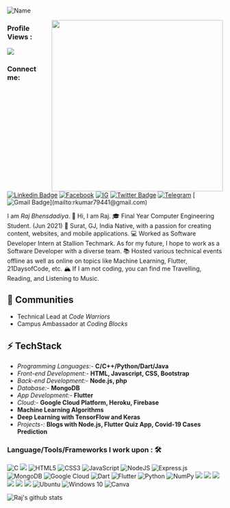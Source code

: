 
![Name](https://i.imgur.com/E90viAt.png)

<img align='right' src='https://i.imgur.com/lvScleq.png' width='400"'>

### Profile Views :<br>
<img src="https://profile-counter.glitch.me/rajpatel1225/count.svg" />

### Connect me:
[![Linkedin Badge](https://img.shields.io/badge/RajBhensdadiya%20-%230077B5.svg?&style=for-the-badge&logo=linkedin&logoColor=white)](https://www.linkedin.com/in/raj-bhensdadiya-117b8818a/)
[![Facebook](https://img.shields.io/badge/rajpatel1225%20-%231877F2.svg?&style=for-the-badge&logo=Facebook&logoColor=white)](https://www.facebook.com/rajpatel1225)
[![IG](https://img.shields.io/badge/Computer.Lifee%20-%23E4405F.svg?&style=for-the-badge&logo=Instagram&logoColor=white)](http://instagram.com/computer.lifee)
[![Twitter Badge](https://img.shields.io/badge/rajpatel1225%20-%231DA1F2.svg?&style=for-the-badge&logo=Twitter&logoColor=white)](https://twitter.com/rajpatel1225) 
[![Telegram](https://img.shields.io/badge/rajpatel1225-2CA5E0?style=for-the-badge&logo=telegram&logoColor=white)](https://t.me/rajpatel1225)
[![Gmail Badge](https://img.shields.io/badge/Gmail-D14836?style=for-the-badge&logo=gmail&logoColor=white")](mailto:rkumar79441@gmail.com)

I am *Raj Bhensdadiya*.
👋 Hi, I am Raj.
🎓 Final Year Computer Engineering Student. (Jun 2021)
🌇 Surat, GJ, India Native, with a passion for creating content, websites, and mobile applications.
💻 Worked as Software Developer Intern at Stallion Techmark. As for my future, I hope to work as a Software Developer with a diverse team.
📚 Hosted various technical events offline as well as online on topics like Machine Learning, Flutter, 21DaysofCode, etc.
🏔 If I am not coding, you can find me Travelling, Reading, and Listening to Music.

## 👯 Communities
* Technical Lead at *Code Warriors*
* Campus Ambassador at *Coding Blocks*

## ⚡ TechStack
- *Programming Languages:-* **C/C++/Python/Dart/Java**
- *Front-end Development:-* **HTML, Javascript, CSS, Bootstrap**
- *Back-end Development:-* **Node.js, php**
- *Database:-* **MongoDB**
- *App Development:-* **Flutter**
- *Cloud:-* **Google Cloud Platform, Heroku, Firebase**
- **Machine Learning Algorithms** 
- **Deep Learning with TensorFlow and Keras**
- *Projects-:* **Blogs with Node.js, Flutter Quiz App, Covid-19 Cases Prediction**

### Language/Tools/Frameworks I work upon : 🛠
<img alt="C" src="https://img.shields.io/badge/c%20-%2300599C.svg?&style=for-the-badge&logo=c&logoColor=white"/> <img src="https://img.shields.io/badge/c++%20-%2300599C.svg?&style=for-the-badge&logo=c%2B%2B&logoColor=white"> <img alt="HTML5" src="https://img.shields.io/badge/html5%20-%23E34F26.svg?&style=for-the-badge&logo=html5&logoColor=white"/> <img alt="CSS3" src="https://img.shields.io/badge/css3%20-%231572B6.svg?&style=for-the-badge&logo=css3&logoColor=white"/> <img alt="JavaScript" src="https://img.shields.io/badge/javascript%20-%23323330.svg?&style=for-the-badge&logo=javascript&logoColor=%23F7DF1E"/> <img alt="NodeJS" src="https://img.shields.io/badge/node.js%20-%2343853D.svg?&style=for-the-badge&logo=node.js&logoColor=white"/> <img alt="Express.js" src="https://img.shields.io/badge/express.js%20-%23404d59.svg?&style=for-the-badge"/> <img alt="MongoDB" src ="https://img.shields.io/badge/MongoDB-%234ea94b.svg?&style=for-the-badge&logo=mongodb&logoColor=white"/> <img alt="Google Cloud" src="https://img.shields.io/badge/Google%20Cloud%20-%234285F4.svg?&style=for-the-badge&logo=google-cloud&logoColor=white"/> <img alt="Dart" src="https://img.shields.io/badge/dart-%230175C2.svg?&style=for-the-badge&logo=dart&logoColor=white"/> <img alt="Flutter" src="https://img.shields.io/badge/Flutter%20-%2302569B.svg?&style=for-the-badge&logo=Flutter&logoColor=white" /> <img alt="Python" src="https://img.shields.io/badge/python%20-%2314354C.svg?&style=for-the-badge&logo=python&logoColor=white"/> <img alt="NumPy" src="https://img.shields.io/badge/numpy%20-%23013243.svg?&style=for-the-badge&logo=numpy&logoColor=white" /> <img src="https://img.shields.io/badge/pandas%20-%23150458.svg?&style=for-the-badge&logo=pandas&logoColor=white" /> <img src="https://img.shields.io/badge/Keras%20-%23D00000.svg?&style=for-the-badge&logo=Keras&logoColor=white"/> <img src="https://img.shields.io/badge/TensorFlow%20-%23FF6F00.svg?&style=for-the-badge&logo=TensorFlow&logoColor=white" /> <img src="https://img.shields.io/badge/flask%20-%23000.svg?&style=for-the-badge&logo=flask&logoColor=white"/> <img src="https://img.shields.io/badge/git%20-%23F05033.svg?&style=for-the-badge&logo=git&logoColor=white"/> <img src="https://img.shields.io/badge/github%20-%23121011.svg?&style=for-the-badge&logo=github&logoColor=white"/> <img alt="Ubuntu" src="https://img.shields.io/badge/Ubuntu-E95420?style=for-the-badge&logo=ubuntu&logoColor=white" /> <img alt="Windows 10" src="https://img.shields.io/badge/Windows-0078D6?style=for-the-badge&logo=windows&logoColor=white" /> <img alt="Canva" src="https://img.shields.io/badge/Canva%20-%2300C4CC.svg?&style=for-the-badge&logo=Canva&logoColor=white"/>

![Raj's github stats](https://github-readme-stats.vercel.app/api?username=rajpatel1225&theme=algolia&show_icons=true)

